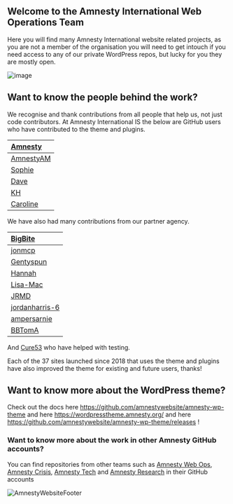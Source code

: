## Welcome to the Amnesty International Web Operations Team

Here you will find many Amnesty International website related projects, as you are not a member of the organisation you will need to get intouch if you need access to any of our private WordPress repos, but lucky for you they are mostly open. 

![image](https://wordpresstheme.amnesty.org/wp-content/uploads/2024/02/screenshot.png)
<!-- https://ui.dev/amiresponsive?url=https://www.amnesty.eu/ --> 


## Want to know the people behind the work?

We recognise and thank contributions from all people that help us, not just code contributors. At Amnesty International IS the below are GitHub users who have contributed to the theme and plugins.

| [Amnesty](https://github.com/amnestywebsite)      | 
| :---------- | 
| [AmnestyAM](https://github.com/AmnestyAM)       |        
| [Sophie](https://github.com/SophieAmnesty)    |        
| [Dave](https://github.com/daveamnesty)    |        
| [KH](https://github.com/Khartzenberg)   |        
| [Caroline](https://github.com/carolinejcourtney)    |             

We have also had many contributions from our partner agency. 

| [BigBite](https://github.com/bigbite)        |  
| :---------- | 
| [jonmcp](https://github.com/jonmcp)   |     
| [Gentyspun](https://github.com/Gentyspun)   |       
| [Hannah](https://github.com/hannah-healey)   |        
| [Lisa-Mac](https://github.com/Lisa-Mac)   |      
| [JRMD](https://github.com/jrmd)   |         
| [jordanharris-6 ](https://github.com/jordanharris-6)   |         
| [ampersarnie](https://github.com/ampersarnie)   |  
| [BBTomA](https://github.com/BBTomA)   |  

And [Cure53](https://github.com/Cure53) who have helped with testing. 

Each of the 37 sites launched since 2018 that uses the theme and plugins have also improved the theme for existing and future users, thanks!


## Want to know more about the WordPress theme? 

Check out the docs here https://github.com/amnestywebsite/amnesty-wp-theme and here https://wordpresstheme.amnesty.org/ and here https://github.com/amnestywebsite/amnesty-wp-theme/releases ! 



### Want to know more about the work in other Amnesty GitHub accounts?

You can find repositories from other teams such as [Amnesty Web Ops](https://github.com/amnestywebsite), [Amnesty Crisis](https://github.com/amnesty-crisis-evidence-lab), [Amnesty Tech](https://github.com/AmnestyTech) and [Amnesty Research](https://github.com/amnestyresearch/) in their GitHub accounts

![AmnestyWebsiteFooter](https://wordpresstheme.amnesty.org/wp-content/uploads/2024/02/footer.gif)


<!--

**Here are some ideas to get you started:**

🙋‍♀️ A short introduction - what is your organization all about?
👀 Contribution guidelines - how do team members dive in?
👩‍💻 Useful resources - where do you keep your docs? Is there anything else the team should know?
🍪 Fun facts - what is your team's favorite snack?
🧙 Remember, you can do mighty things with the power of [Markdown](https://docs.github.com/github/writing-on-github/getting-started-with-writing-and-formatting-on-github/basic-writing-and-formatting-syntax)
-->

